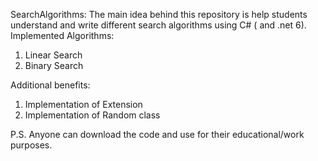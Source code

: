 SearchAlgorithms:
The main idea behind this repository is help students understand and write different search algorithms using C# ( and .net 6).
Implemented Algorithms:
1. Linear Search
2. Binary Search

Additional benefits:
1. Implementation of Extension
2. Implementation of Random class

P.S. Anyone can download the code and use for their educational/work purposes.
